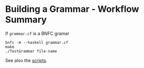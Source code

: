 # Building a Grammar - Workflow Summary

If `grammar.cf` is a BNFC gramar

    bnfc -m --haskell grammar.cf
    make
    ./TestGrammar file-name

See also the [scripts](https://github.com/alexhkurz/compiler-construction-2020/blob/master/course-materials.md#scripts).